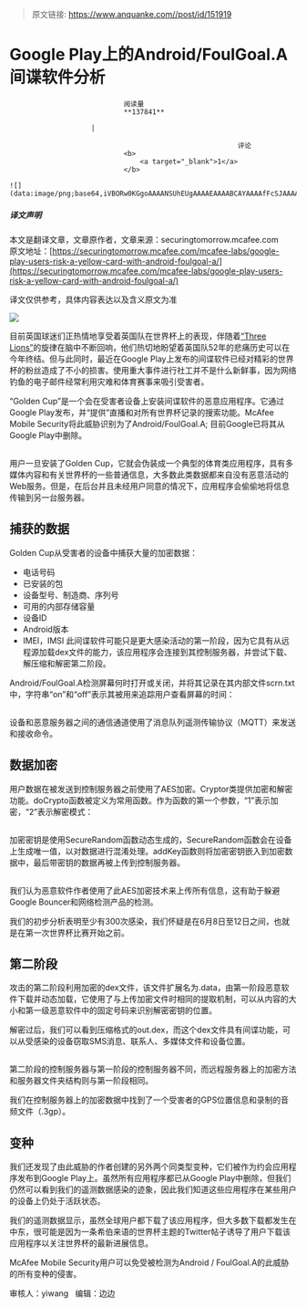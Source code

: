 > 原文链接: https://www.anquanke.com//post/id/151919 


# Google Play上的Android/FoulGoal.A间谍软件分析


                                阅读量   
                                **137841**
                            
                        |
                        
                                                            评论
                                <b>
                                    <a target="_blank">1</a>
                                </b>
                                                                                                                                    ![](data:image/png;base64,iVBORw0KGgoAAAANSUhEUgAAAAEAAAABCAYAAAAfFcSJAAAAAXNSR0IArs4c6QAAAARnQU1BAACxjwv8YQUAAAAJcEhZcwAADsQAAA7EAZUrDhsAAAANSURBVBhXYzh8+PB/AAffA0nNPuCLAAAAAElFTkSuQmCC)
                                                                                            



##### 译文声明

本文是翻译文章，文章原作者，文章来源：securingtomorrow.mcafee.com
                                <br>原文地址：[https://securingtomorrow.mcafee.com/mcafee-labs/google-play-users-risk-a-yellow-card-with-android-foulgoal-a/](https://securingtomorrow.mcafee.com/mcafee-labs/google-play-users-risk-a-yellow-card-with-android-foulgoal-a/)

译文仅供参考，具体内容表达以及含义原文为准

[![](https://p2.ssl.qhimg.com/t0145b73573fa572012.jpg)](https://p2.ssl.qhimg.com/t0145b73573fa572012.jpg)

目前英国球迷们正热情地享受着英国队在世界杯上的表现，伴随着[“Three Lions”](https://www.youtube.com/watch?v=RJqimlFcJsM)的旋律在脑中不断回响，他们热切地盼望着英国队52年的悲痛历史可以在今年终结。但与此同时，最近在Google Play上发布的间谍软件已经对精彩的世界杯的粉丝造成了不小的损害。使用重大事件进行社工并不是什么新鲜事，因为网络钓鱼的电子邮件经常利用灾难和体育赛事来吸引受害者。

“Golden Cup”是一个会在受害者设备上安装间谍软件的恶意应用程序。它通过Google Play发布，并“提供”直播和对所有世界杯记录的搜索功能。McAfee Mobile Security将此威胁识别为了Android/FoulGoal.A; 目前Google已将其从Google Play中删除。

[![](data:image/png;base64,iVBORw0KGgoAAAANSUhEUgAAAAEAAAABCAYAAAAfFcSJAAAAAXNSR0IArs4c6QAAAARnQU1BAACxjwv8YQUAAAAJcEhZcwAADsQAAA7EAZUrDhsAAAANSURBVBhXYzh8+PB/AAffA0nNPuCLAAAAAElFTkSuQmCC)](https://securingtomorrow.mcafee.com/wp-content/uploads/2018/07/20180711-Cup-1.png)

用户一旦安装了Golden Cup，它就会伪装成一个典型的体育类应用程序，具有多媒体内容和有关世界杯的一些普通信息，大多数此类数据都来自没有恶意活动的Web服务。但是，在后台并且未经用户同意的情况下，应用程序会偷偷地将信息传输到另一台服务器。



## 捕获的数据

Golden Cup从受害者的设备中捕获大量的加密数据：
- 电话号码
- 已安装的包
- 设备型号、制造商、序列号
- 可用的内部存储容量
- 设备ID
- Android版本
- IMEI，IMSI
此间谍软件可能只是更大感染活动的第一阶段，因为它具有从远程源加载dex文件的能力，该应用程序会连接到其控制服务器，并尝试下载、解压缩和解密第二阶段。

Android/FoulGoal.A检测屏幕何时打开或关闭，并将其记录在其内部文件scrn.txt中，字符串“on”和“off”表示其被用来追踪用户查看屏幕的时间：

[![](data:image/png;base64,iVBORw0KGgoAAAANSUhEUgAAAAEAAAABCAYAAAAfFcSJAAAAAXNSR0IArs4c6QAAAARnQU1BAACxjwv8YQUAAAAJcEhZcwAADsQAAA7EAZUrDhsAAAANSURBVBhXYzh8+PB/AAffA0nNPuCLAAAAAElFTkSuQmCC)](https://securingtomorrow.mcafee.com/wp-content/uploads/2018/07/20180711-Cup-2.png)

设备和恶意服务器之间的通信通道使用了消息队列遥测传输协议（MQTT）来发送和接收命令。



## 数据加密

用户数据在被发送到控制服务器之前使用了AES加密。Cryptor类提供加密和解密功能。doCrypto函数被定义为常用函数。作为函数的第一个参数，“1”表示加密，“2”表示解密模式：

[![](data:image/png;base64,iVBORw0KGgoAAAANSUhEUgAAAAEAAAABCAYAAAAfFcSJAAAAAXNSR0IArs4c6QAAAARnQU1BAACxjwv8YQUAAAAJcEhZcwAADsQAAA7EAZUrDhsAAAANSURBVBhXYzh8+PB/AAffA0nNPuCLAAAAAElFTkSuQmCC)](https://securingtomorrow.mcafee.com/wp-content/uploads/2018/07/20180711-Cup-3.jpg)

加密密钥是使用SecureRandom函数动态生成的，SecureRandom函数会在设备上生成唯一值，以对数据进行混淆处理。addKey函数则将加密密钥嵌入到加密数据中，最后带密钥的数据再被上传到控制服务器。

[![](data:image/png;base64,iVBORw0KGgoAAAANSUhEUgAAAAEAAAABCAYAAAAfFcSJAAAAAXNSR0IArs4c6QAAAARnQU1BAACxjwv8YQUAAAAJcEhZcwAADsQAAA7EAZUrDhsAAAANSURBVBhXYzh8+PB/AAffA0nNPuCLAAAAAElFTkSuQmCC)](https://securingtomorrow.mcafee.com/wp-content/uploads/2018/07/20180711-Cup-4.jpg)

我们认为恶意软件作者使用了此AES加密技术来上传所有信息，这有助于躲避Google Bouncer和网络检测产品的检测。

我们的初步分析表明至少有300次感染，我们怀疑是在6月8日至12日之间，也就是在第一次世界杯比赛开始之前。



## 第二阶段

攻击的第二阶段利用加密的dex文件，该文件扩展名为.data，由第一阶段恶意软件下载并动态加载，它使用了与上传加密文件时相同的提取机制，可以从内容的大小和第一级恶意软件中的固定号码来识别解密密钥的位置。

解密过后，我们可以看到压缩格式的out.dex，而这个dex文件具有间谍功能，可以从受感染的设备窃取SMS消息、联系人、多媒体文件和设备位置。

[![](data:image/png;base64,iVBORw0KGgoAAAANSUhEUgAAAAEAAAABCAYAAAAfFcSJAAAAAXNSR0IArs4c6QAAAARnQU1BAACxjwv8YQUAAAAJcEhZcwAADsQAAA7EAZUrDhsAAAANSURBVBhXYzh8+PB/AAffA0nNPuCLAAAAAElFTkSuQmCC)](https://securingtomorrow.mcafee.com/wp-content/uploads/2018/07/20180711-Cup-5.jpg)

第二阶段的控制服务器与第一阶段的控制服务器不同，而远程服务器上的加密方法和服务器文件夹结构则与第一阶段相同。

我们在控制服务器上的加密数据中找到了一个受害者的GPS位置信息和录制的音频文件（.3gp）。



## 变种

我们还发现了由此威胁的作者创建的另外两个同类型变种，它们被作为约会应用程序发布到Google Play上。虽然所有应用程序都已从Google Play中删除，但我们仍然可以看到我们的遥测数据感染的迹象，因此我们知道这些应用程序在某些用户的设备上仍处于活跃状态。

我们的遥测数据显示，虽然全球用户都下载了该应用程序，但大多数下载都发生在中东，很可能是因为一条希伯来语的世界杯主题的Twitter帖子诱导了用户下载该应用程序以关注世界杯的最新进展信息。

McAfee Mobile Security用户可以免受被检测为Android / FoulGoal.A的此威胁的所有变种的侵害。

审核人：yiwang   编辑：边边
